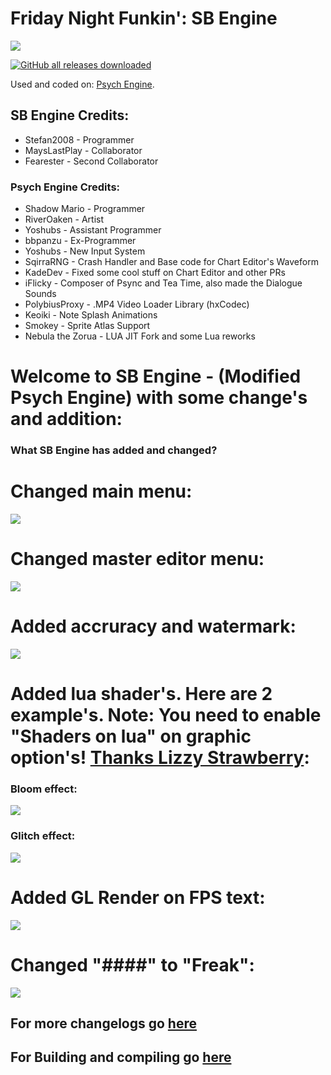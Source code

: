 # Friday Night Funkin': SB Engine
![](https://raw.githubusercontent.com/Stefan2008Git/FNF-SB-Engine/main/documents/SB-Engine.png)

[![GitHub all releases downloaded](https://img.shields.io/github/downloads/Stefan2008Git/FNF-SB-Engine/total?style=flat-square)](https://github.com/Stefan2008Git/FNF-SB-Engine/releases)

Used and coded on: [Psych Engine](https://gamebanana.com/mods/309789).
## SB Engine Credits:
* Stefan2008 - Programmer
* MaysLastPlay - Collaborator
* Fearester - Second Collaborator

### Psych Engine Credits:
* Shadow Mario - Programmer
* RiverOaken - Artist
* Yoshubs - Assistant Programmer
* bbpanzu - Ex-Programmer
* Yoshubs - New Input System
* SqirraRNG - Crash Handler and Base code for Chart Editor's Waveform
* KadeDev - Fixed some cool stuff on Chart Editor and other PRs
* iFlicky - Composer of Psync and Tea Time, also made the Dialogue Sounds
* PolybiusProxy - .MP4 Video Loader Library (hxCodec)
* Keoiki - Note Splash Animations
* Smokey - Sprite Atlas Support
* Nebula the Zorua - LUA JIT Fork and some Lua reworks


# Welcome to SB Engine - (Modified Psych Engine) with some change's and addition: 
### What SB Engine has added and changed?
# Changed main menu: 
![](https://raw.githubusercontent.com/Stefan2008Git/FNF-SB-Engine/main/documents/Example_1.png)

# Changed master editor menu:
![](https://raw.githubusercontent.com/Stefan2008Git/FNF-SB-Engine/main/documents/Example_2.png)

# Added accruracy and watermark:
![](https://raw.githubusercontent.com/Stefan2008Git/FNF-SB-Engine/main/documents/Example_3.png)

# Added lua shader's. Here are 2 example's. Note: You need to enable "Shaders on lua" on graphic option's! [Thanks Lizzy Strawberry](https://www.youtube.com/@LizzyStrawberry):
### Bloom effect:
![](https://raw.githubusercontent.com/Stefan2008Git/FNF-SB-Engine/main/documents/Example_4.png)
### Glitch effect:
![](https://raw.githubusercontent.com/Stefan2008Git/FNF-SB-Engine/main/documents/Example_5.png)

# Added GL Render on FPS text:
![](https://raw.githubusercontent.com/Stefan2008Git/FNF-SB-Engine/main/documents/Example_7.png)

# Changed "####" to "Freak":
![](https://raw.githubusercontent.com/Stefan2008Git/FNF-SB-Engine/main/documents/Example_6.png)

## For more changelogs go [here](https://github.com/Stefan2008Git/FNF-SB-Engine/blob/main/CHANGELOG.md)

## For Building and compiling go [here](https://github.com/Stefan2008Git/FNF-SB-Engine/blob/main/COMPILEINSTRUCTION.md)